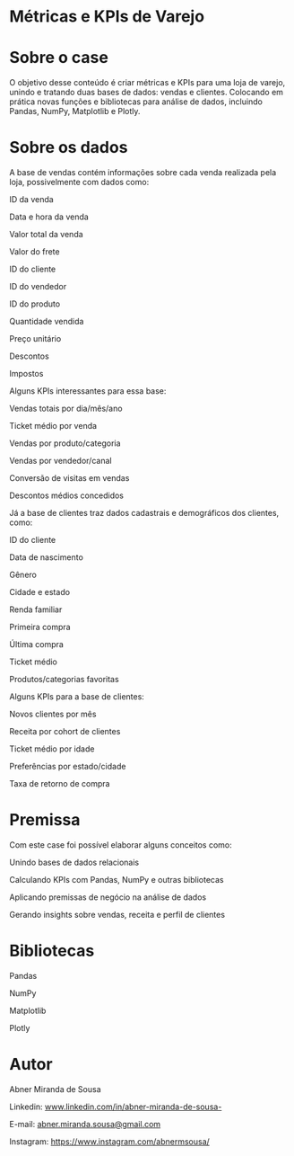 # Métricas e KPIs de Varejo

# Sobre o case

O objetivo desse conteúdo é criar métricas e KPIs para uma loja de varejo, unindo e tratando duas bases de dados: vendas e clientes. Colocando em prática novas funções e bibliotecas para análise de dados, incluindo Pandas, NumPy, Matplotlib e Plotly.

# Sobre os dados

A base de vendas contém informações sobre cada venda realizada pela loja, possivelmente com dados como:

ID da venda

Data e hora da venda

Valor total da venda

Valor do frete

ID do cliente

ID do vendedor

ID do produto

Quantidade vendida

Preço unitário

Descontos

Impostos

Alguns KPIs interessantes para essa base:

Vendas totais por dia/mês/ano

Ticket médio por venda

Vendas por produto/categoria

Vendas por vendedor/canal

Conversão de visitas em vendas

Descontos médios concedidos

Já a base de clientes traz dados cadastrais e demográficos dos clientes, como:

ID do cliente

Data de nascimento

Gênero

Cidade e estado

Renda familiar

Primeira compra

Última compra

Ticket médio

Produtos/categorias favoritas

Alguns KPIs para a base de clientes:

Novos clientes por mês

Receita por cohort de clientes

Ticket médio por idade

Preferências por estado/cidade

Taxa de retorno de compra

# Premissa
Com este case foi possível elaborar alguns conceitos como:

Unindo bases de dados relacionais

Calculando KPIs com Pandas, NumPy e outras bibliotecas

Aplicando premissas de negócio na análise de dados

Gerando insights sobre vendas, receita e perfil de clientes

# Bibliotecas

Pandas

NumPy

Matplotlib

Plotly

# Autor
Abner Miranda de Sousa

Linkedin:
www.linkedin.com/in/abner-miranda-de-sousa-

E-mail:
abner.miranda.sousa@gmail.com

Instagram:
https://www.instagram.com/abnermsousa/
